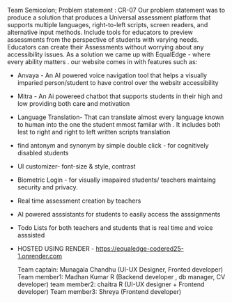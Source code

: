Team Semicolon; Problem statement : CR-07
Our problem statement was to produce a solution that produces a Universal assessment platform that supports multiple languages, right-to-left scripts, screen readers, and alternative input methods. Include tools for educators to preview assessments from the perspective of students with varying needs. Educators can create their Assessments without worrying about any accessibility issues. 
As a solution we came up with EqualEdge - where every ability matters . 
our website comes in with features such as:
 * Anvaya - An AI powered voice navigation tool that helps a visually imparied person/student to have control over the websitr accessibility
 * Mitra - An Ai powereed chatbot that supports students in their high and low providing both care and motivation
 * Language Translation- That can translate almost every language known to human into the one the student mmost familar with . It includes both lest to right and right to left written scripts translation
 * find antonym and synonym by simple double click - for cognitively disabled students
 * UI customizer- font-size & style, contrast
 * Biometric Login - for visually imapaired students/ teachers maintaing security and privacy.
 * Real time assessment creation by teachers
 * AI powered asssistants for students to easily access the asssignments
 * Todo Lists for both teachers and students that is real time and voice asssisted
 * HOSTED USING RENDER - https://equaledge-codered25-1.onrender.com
   
   Team captain: Munagala Chandhu (UI-UX Designer, Fronted developer)
   Team member1: Madhan Kumar R (Backend developer , db manager, CV developer)
   team member2: chaitra R (UI-UX designer + Frontend developer)
   Team member3: Shreya (Frontend developer)
